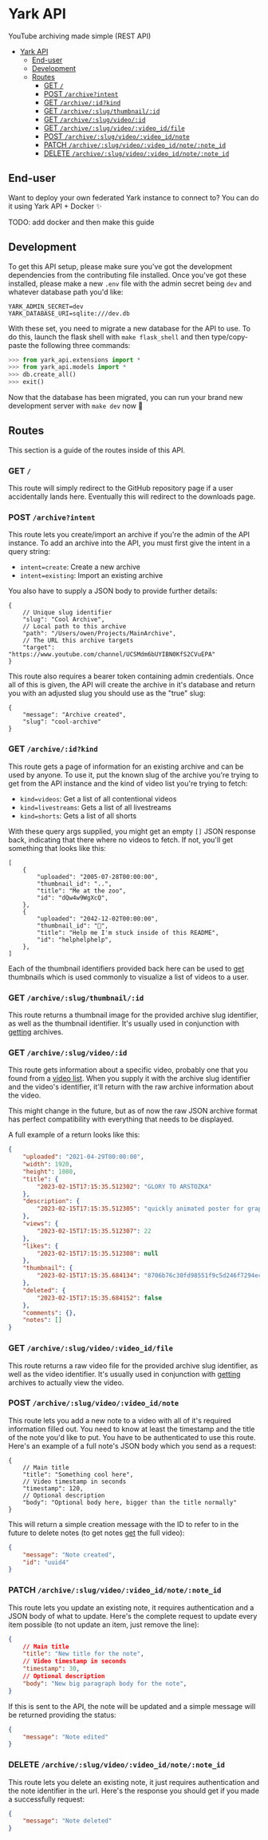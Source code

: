 # Yark API

YouTube archiving made simple (REST API)

- [Yark API](#yark-api)
	- [End-user](#end-user)
	- [Development](#development)
	- [Routes](#routes)
		- [GET `/`](#get-)
		- [POST `/archive?intent`](#post-archiveintent)
		- [GET `/archive/:id?kind`](#get-archiveidkind)
		- [GET `/archive/:slug/thumbnail/:id`](#get-archiveslugthumbnailid)
		- [GET `/archive/:slug/video/:id`](#get-archiveslugvideoid)
		- [GET `/archive/:slug/video/:video_id/file`](#get-archiveslugvideovideo_idfile)
		- [POST `/archive/:slug/video/:video_id/note`](#post-archiveslugvideovideo_idnote)
		- [PATCH `/archive/:slug/video/:video_id/note/:note_id`](#patch-archiveslugvideovideo_idnotenote_id)
		- [DELETE `/archive/:slug/video/:video_id/note/:note_id`](#delete-archiveslugvideovideo_idnotenote_id)


## End-user

Want to deploy your own federated Yark instance to connect to? You can do it using Yark API + Docker ✨

TODO: add docker and then make this guide

## Development

To get this API setup, please make sure you've got the development dependencies from the contributing file installed. Once you've got these installed, please make a new `.env` file with the admin secret being `dev` and whatever database path you'd like:

```env
YARK_ADMIN_SECRET=dev
YARK_DATABASE_URI=sqlite:///dev.db
```

With these set, you need to migrate a new database for the API to use. To do this, launch the flask shell with `make flask_shell` and then type/copy-paste the following three commands:

```python
>>> from yark_api.extensions import *
>>> from yark_api.models import *
>>> db.create_all()
>>> exit()
```

Now that the database has been migrated, you can run your brand new development server with `make dev` now 🎉

## Routes

This section is a guide of the routes inside of this API.

### GET `/`

This route will simply redirect to the GitHub repository page if a user accidentally lands here. Eventually this will redirect to the downloads page.

### POST `/archive?intent`

This route lets you create/import an archive if you're the admin of the API instance. To add an archive into the API, you must first give the intent in a query string:

- `intent=create`: Create a new archive
- `intent=existing`: Import an existing archive

You also have to supply a JSON body to provide further details:

```jsonc
{
    // Unique slug identifier
	"slug": "Cool Archive",
    // Local path to this archive
	"path": "/Users/owen/Projects/MainArchive",
    // The URL this archive targets
	"target": "https://www.youtube.com/channel/UCSMdm6bUYIBN0KfS2CVuEPA"
}
```

This route also requires a bearer token containing admin credentials. Once all of this is given, the API will create the archive in it's database and return you with an adjusted slug you should use as the "true" slug:

```jsonc
{
	"message": "Archive created",
	"slug": "cool-archive"
}
```

### GET `/archive/:id?kind`

This route gets a page of information for an existing archive and can be used by anyone. To use it, put the known slug of the archive you're trying to get from the API instance and the kind of video list you're trying to fetch:

- `kind=videos`: Get a list of all contentional videos
- `kind=livestreams`: Gets a list of all livestreams
- `kind=shorts`: Gets a list of all shorts

With these query args supplied, you might get an empty `[]` JSON response back, indicating that there where no videos to fetch. If not, you'll get something that looks like this:

```jsonc
[
    {
        "uploaded": "2005-07-28T00:00:00",
        "thumbnail_id": "..",
        "title": "Me at the zoo",
        "id": "dQw4w9WgXcQ",
    },
    {
        "uploaded": "2042-12-02T00:00:00",
        "thumbnail_id": "👀",
        "title": "Help me I'm stuck inside of this README",
        "id": "helphelphelp",
    },
]
```

Each of the thumbnail identifiers provided back here can be used to [get](#get-thumbnailarchive_slugid) thumbnails which is used commonly to visualize a list of videos to a user.

### GET `/archive/:slug/thumbnail/:id`

This route returns a thumbnail image for the provided archive slug identifier, as well as the thumbnail identifier. It's usually used in conjunction with [getting](#get-archiveslugkind) archives.

### GET `/archive/:slug/video/:id`

This route gets information about a specific video, probably one that you found from a [video list](#get-archiveidkind). When you supply it with the archive slug identifier and the video's identifier, it'll return with the raw archive information about the video.

This might change in the future, but as of now the raw JSON archive format has perfect compatibility with everything that needs to be displayed.

A full example of a return looks like this:

```json
{
	"uploaded": "2021-04-29T00:00:00",
	"width": 1920,
	"height": 1080,
	"title": {
		"2023-02-15T17:15:35.512302": "GLORY TO ARSTOZKA"
	},
	"description": {
		"2023-02-15T17:15:35.512305": "quickly animated poster for graphics outcome"
	},
	"views": {
		"2023-02-15T17:15:35.512307": 22
	},
	"likes": {
		"2023-02-15T17:15:35.512308": null
	},
	"thumbnail": {
		"2023-02-15T17:15:35.684134": "8706b76c30fd98551f9c5d246f7294ec173f1086"
	},
	"deleted": {
		"2023-02-15T17:15:35.684152": false
	},
	"comments": {},
	"notes": []
}
```

### GET `/archive/:slug/video/:video_id/file`

This route returns a raw video file for the provided archive slug identifier, as well as the video identifier. It's usually used in conjunction with [getting](#get-archiveslugkind) archives to actually view the video.

### POST `/archive/:slug/video/:video_id/note`

This route lets you add a new note to a video with all of it's required information filled out. You need to know at least the timestamp and the title of the note you'd like to put. You have to be authenticated to use this route. Here's an example of a full note's JSON body which you send as a request:

```jsonc
{
	// Main title
	"title": "Something cool here",
    // Video timestamp in seconds
	"timestamp": 120,
	// Optional description
	"body": "Optional body here, bigger than the title normally"
}
```

This will return a simple creation message with the ID to refer to in the future to delete notes (to get notes [get](#get-archiveslugvideoid) the full video):

```json
{
	"message": "Note created",
	"id": "uuid4"
}
```

### PATCH `/archive/:slug/video/:video_id/note/:note_id`

This route lets you update an existing note, it requires authentication and a JSON body of what to update. Here's the complete request to update every item possible (to not update an item, just remove the line):

```json
{
	// Main title
	"title": "New title for the note",
    // Video timestamp in seconds
	"timestamp": 30,
	// Optional description
	"body": "New big paragraph body for the note",
}
```

If this is sent to the API, the note will be updated and a simple message will be returned providing the status:

```json
{
	"message": "Note edited"
}
```

### DELETE `/archive/:slug/video/:video_id/note/:note_id`

This route lets you delete an existing note, it just requires authentication and the note identifier in the url. Here's the response you should get if you made a successfully request:

```json
{
	"message": "Note deleted"
}
```

